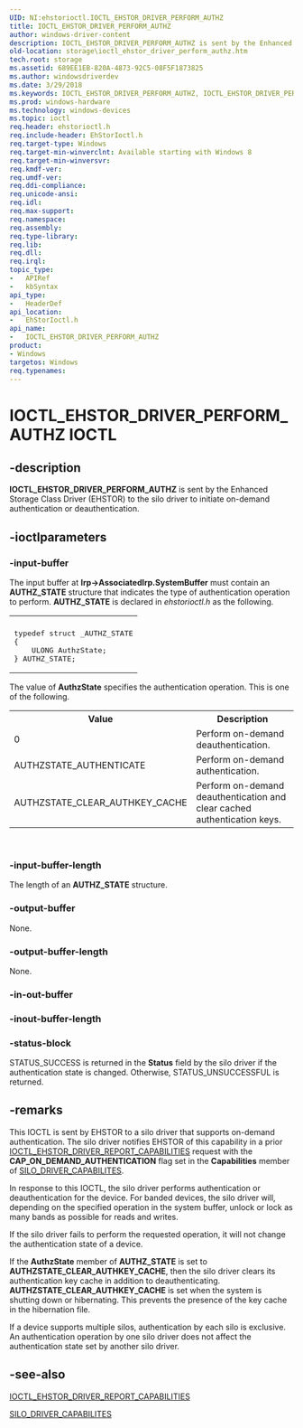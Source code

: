 ```yaml
---
UID: NI:ehstorioctl.IOCTL_EHSTOR_DRIVER_PERFORM_AUTHZ
title: IOCTL_EHSTOR_DRIVER_PERFORM_AUTHZ
author: windows-driver-content
description: IOCTL_EHSTOR_DRIVER_PERFORM_AUTHZ is sent by the Enhanced Storage Class Driver (EHSTOR) to the silo driver to initiate on-demand authentication or deauthentication.
old-location: storage\ioctl_ehstor_driver_perform_authz.htm
tech.root: storage
ms.assetid: 689EE1EB-820A-4873-92C5-08F5F1873825
ms.author: windowsdriverdev
ms.date: 3/29/2018
ms.keywords: IOCTL_EHSTOR_DRIVER_PERFORM_AUTHZ, IOCTL_EHSTOR_DRIVER_PERFORM_AUTHZ control, IOCTL_EHSTOR_DRIVER_PERFORM_AUTHZ control code [Storage Devices], ehstorioctl/IOCTL_EHSTOR_DRIVER_PERFORM_AUTHZ, storage.ioctl_ehstor_driver_perform_authz
ms.prod: windows-hardware
ms.technology: windows-devices
ms.topic: ioctl
req.header: ehstorioctl.h
req.include-header: EhStorIoctl.h
req.target-type: Windows
req.target-min-winverclnt: Available starting with Windows 8
req.target-min-winversvr: 
req.kmdf-ver: 
req.umdf-ver: 
req.ddi-compliance: 
req.unicode-ansi: 
req.idl: 
req.max-support: 
req.namespace: 
req.assembly: 
req.type-library: 
req.lib: 
req.dll: 
req.irql: 
topic_type:
-	APIRef
-	kbSyntax
api_type:
-	HeaderDef
api_location:
-	EhStorIoctl.h
api_name:
-	IOCTL_EHSTOR_DRIVER_PERFORM_AUTHZ
product:
- Windows
targetos: Windows
req.typenames: 
---
```


# IOCTL_EHSTOR_DRIVER_PERFORM_AUTHZ IOCTL


## -description


<b>IOCTL_EHSTOR_DRIVER_PERFORM_AUTHZ</b> is sent by the Enhanced Storage Class Driver (EHSTOR) to the silo driver to initiate on-demand authentication or deauthentication.


## -ioctlparameters




### -input-buffer

The input buffer at <b>Irp-&gt;AssociatedIrp.SystemBuffer</b> must contain an <b>AUTHZ_STATE</b> structure that indicates the type of authentication operation to perform. <b>AUTHZ_STATE</b> is declared in <i>ehstorioctl.h</i> as the following.

<div class="code"><span codelanguage=""><table>
<tr>
<th></th>
</tr>
<tr>
<td>
<pre>typedef struct _AUTHZ_STATE
{
    ULONG AuthzState;
} AUTHZ_STATE;</pre>
</td>
</tr>
</table></span></div>
The value of <b>AuthzState</b> specifies the authentication operation. This is one of the following.

<table>
<tr>
<th> Value</th>
<th>Description</th>
</tr>
<tr>
<td>0</td>
<td>Perform on-demand deauthentication.</td>
</tr>
<tr>
<td>AUTHZSTATE_AUTHENTICATE</td>
<td>Perform on-demand authentication.</td>
</tr>
<tr>
<td>AUTHZSTATE_CLEAR_AUTHKEY_CACHE</td>
<td>Perform on-demand deauthentication and clear cached authentication keys.</td>
</tr>
</table>
 


### -input-buffer-length

The length of an <b>AUTHZ_STATE</b> structure.


### -output-buffer

None.


### -output-buffer-length

None.


### -in-out-buffer








### -inout-buffer-length








### -status-block

STATUS_SUCCESS is returned in the <b>Status</b> field by the silo driver if the authentication state is changed. Otherwise, STATUS_UNSUCCESSFUL is returned.


## -remarks



This IOCTL is sent by EHSTOR to a silo driver that supports on-demand authentication. The silo driver notifies EHSTOR of this capability in a prior <a href="https://msdn.microsoft.com/library/windows/hardware/hh451445">IOCTL_EHSTOR_DRIVER_REPORT_CAPABILITIES</a> request with the <b>CAP_ON_DEMAND_AUTHENTICATION</b> flag set in the <b>Capabilities</b> member of <a href="https://msdn.microsoft.com/32bb774f-b1eb-4198-8e4c-febcac83153d">SILO_DRIVER_CAPABILITES</a>. 

In response to this IOCTL, the silo driver performs authentication or deauthentication for the device. For banded devices, the silo driver will, depending on the specified operation in the system buffer, unlock or lock as many bands as possible for reads and writes.

If the silo driver fails to perform the requested operation, it will not change the authentication state of a device. 

If the <b>AuthzState</b> member of <b>AUTHZ_STATE</b> is set to <b>AUTHZSTATE_CLEAR_AUTHKEY_CACHE</b>, then the silo driver clears its authentication key cache in addition to deauthenticating. <b>AUTHZSTATE_CLEAR_AUTHKEY_CACHE</b> is set when the system is shutting down or hibernating. This prevents the presence of the  key cache in the hibernation file.

If a device supports multiple silos, authentication by each silo is exclusive. An authentication operation by one silo driver does not affect the authentication state set by another silo driver.




## -see-also




<a href="https://msdn.microsoft.com/library/windows/hardware/hh451445">IOCTL_EHSTOR_DRIVER_REPORT_CAPABILITIES</a>



<a href="https://msdn.microsoft.com/32bb774f-b1eb-4198-8e4c-febcac83153d">SILO_DRIVER_CAPABILITES</a>
 

 


